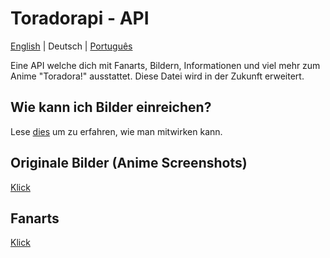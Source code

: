 # Toradorapi - API
[English](https://github.com/toradorapi/api/blob/master/README.md) | Deutsch | [Português](https://github.com/toradorapi/api/blob/master/README.pt.md)

Eine API welche dich mit Fanarts, Bildern, Informationen und viel mehr zum Anime "Toradora!" ausstattet.
Diese Datei wird in der Zukunft erweitert.

## Wie kann ich Bilder einreichen?
Lese [dies](https://github.com/toradorapi/api/blob/master/CONTRIBUTING.md) um zu erfahren, wie man mitwirken kann.

## Originale Bilder (Anime Screenshots)
[Klick](https://github.com/toradorapi/api#original-images-anime-screenshots)

## Fanarts
[Klick](https://github.com/toradorapi/api#fanarts)
